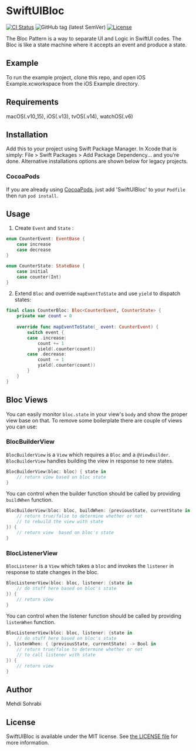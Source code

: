 # SwiftUIBloc

[![CI Status](http://img.shields.io/travis/mehdok/SwiftUIBloc.svg?style=flat)](https://travis-ci.org/mehdok/SwiftUIBloc)
![GitHub tag (latest SemVer)](https://img.shields.io/github/v/tag/mehdok/SwiftUIBloc)
[![License](https://img.shields.io/github/license/mehdok/SwiftUIBloc)](LICENSE)

The Bloc Pattern is a way to separate UI and Logic in SwiftUI codes.
The Bloc is like a state machine where it accepts an event and produce a state.

## Example

To run the example project, clone this repo, and open iOS Example.xcworkspace from the iOS Example directory.


## Requirements
macOS(.v10_15), iOS(.v13), tvOS(.v14), watchOS(.v6)

## Installation

Add this to your project using Swift Package Manager. In Xcode that is simply: File > Swift Packages > Add Package Dependency... and you're done. Alternative installations options are shown below for legacy projects.

### CocoaPods

If you are already using [CocoaPods](http://cocoapods.org), just add 'SwiftUIBloc' to your `Podfile` then run `pod install`.

## Usage

1) Create `Event` and `State` :

````swift
enum CounterEvent: EventBase {
    case increase
    case decrease
}
````

````swift
enum CounterState: StateBase {
    case initial
    case counter(Int)
}
````

2) Extend `Bloc` and override `mapEventToState`  and use `yield` to dispatch states:

````swift
final class CounterBloc: Bloc<CounterEvent, CounterState> {
    private var count = 0
    
    override func mapEventToState(_ event: CounterEvent) {
        switch event {
        case .increase:
            count += 1
            yield(.counter(count))
        case .decrease:
            count -= 1
            yield(.counter(count))
        }
    }
}
````

## Bloc Views

You can easily monitor `bloc.state` in your view's `body` and show the proper view base on that.
To remove some boilerplate there are couple of views you can use:

### BlocBuilderView

`BlocBuilderView` is a `View` which requires a `Bloc` and  a `@ViewBuilder`.   `BlocBuilderView` handles building the view in response to new states. 

````swift
BlocBuilderView(bloc: bloc) { state in
    // return view based on bloc state
}
````

You can control when the builder function should be called by providing `buildWhen` function.

````swift
BlocBuilderView(bloc: bloc, buildWhen: {previousState, currentState in
    // return true/false to determine whether or not
    // to rebuild the view with state
}) {
    // return view  based on bloc's state
}
````
### BlocListenerView

`BlocListener` is a `View` which takes a `bloc` and invokes the `listener` in response to state changes in the bloc.

````swift
BlocListenerView(bloc: bloc, listener: {state in
    // do stuff here based on bloc's state
}) {
    // return view
}
````

You can control when the listener function should be called by providing `listenWhen` function.

````swift
BlocListenerView(bloc: bloc, listener: {state in
    // do stuff here based on bloc's state
}, listenWhen: { (previousState, currentState) -> Bool in
    // return true/false to determine whether or not
    // to call listener with state
}) {
    // return view 
}
````


## Author

Mehdi Sohrabi


## License

SwiftUIBloc is available under the MIT license. See [the LICENSE file](LICENSE) for more information.
